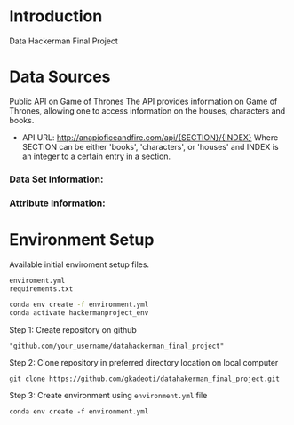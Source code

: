 
# Introduction
  Data Hackerman Final Project

# Data Sources
Public API on Game of Thrones
The API provides information on Game of Thrones, allowing one to access information on the houses, characters and books.
* API URL: http://anapioficeandfire.com/api/{SECTION}/{INDEX}
Where SECTION can be either 'books', 'characters', or 'houses' and INDEX is an integer to a certain entry in a section.

### Data Set Information:


### Attribute Information:

# Environment Setup
Available initial enviroment setup files.

```bash
enviroment.yml
requirements.txt
```

```bash
conda env create -f environment.yml
conda activate hackermanproject_env

```
Step 1: Create repository on github

```
"github.com/your_username/datahackerman_final_project"

```

Step 2: Clone repository in preferred directory location on local computer  
```
git clone https://github.com/gkadeoti/datahakerman_final_project.git

```

Step 3: Create environment using `environment.yml` file

```
conda env create -f environment.yml

```


